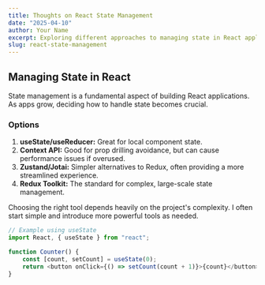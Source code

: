 ```yaml
---
title: Thoughts on React State Management
date: "2025-04-10"
author: Your Name
excerpt: Exploring different approaches to managing state in React applications, from Context API to libraries like Zustand and Redux.
slug: react-state-management
---
```


## Managing State in React

State management is a fundamental aspect of building React applications. As apps grow, deciding how to handle state becomes crucial.

### Options

1.  **useState/useReducer:** Great for local component state.
2.  **Context API:** Good for prop drilling avoidance, but can cause performance issues if overused.
3.  **Zustand/Jotai:** Simpler alternatives to Redux, often providing a more streamlined experience.
4.  **Redux Toolkit:** The standard for complex, large-scale state management.

Choosing the right tool depends heavily on the project's complexity. I often start simple and introduce more powerful tools as needed.

```javascript
// Example using useState
import React, { useState } from "react";

function Counter() {
	const [count, setCount] = useState(0);
	return <button onClick={() => setCount(count + 1)}>{count}</button>;
}
```
